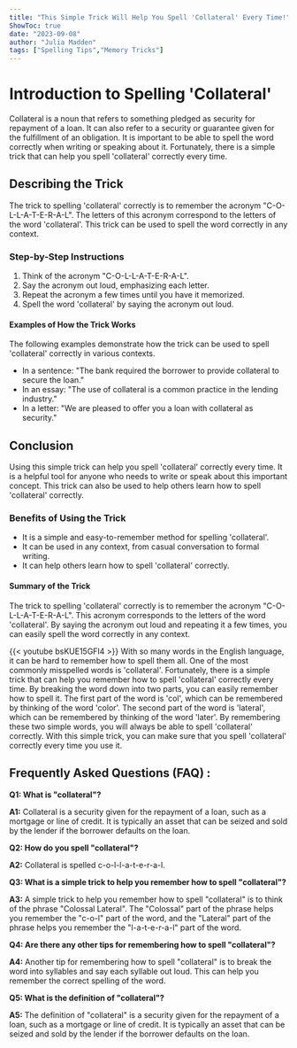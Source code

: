 ```yaml
---
title: "This Simple Trick Will Help You Spell 'Collateral' Every Time!"
ShowToc: true 
date: "2023-09-08"
author: "Julia Madden" 
tags: ["Spelling Tips","Memory Tricks"]
---
```

# Introduction to Spelling 'Collateral'

Collateral is a noun that refers to something pledged as security for repayment of a loan. It can also refer to a security or guarantee given for the fulfillment of an obligation. It is important to be able to spell the word correctly when writing or speaking about it. Fortunately, there is a simple trick that can help you spell 'collateral' correctly every time.

## Describing the Trick

The trick to spelling 'collateral' correctly is to remember the acronym "C-O-L-L-A-T-E-R-A-L". The letters of this acronym correspond to the letters of the word 'collateral'. This trick can be used to spell the word correctly in any context.

### Step-by-Step Instructions

1. Think of the acronym "C-O-L-L-A-T-E-R-A-L".
2. Say the acronym out loud, emphasizing each letter.
3. Repeat the acronym a few times until you have it memorized.
4. Spell the word 'collateral' by saying the acronym out loud.

#### Examples of How the Trick Works

The following examples demonstrate how the trick can be used to spell 'collateral' correctly in various contexts.

* In a sentence: "The bank required the borrower to provide collateral to secure the loan."
* In an essay: "The use of collateral is a common practice in the lending industry."
* In a letter: "We are pleased to offer you a loan with collateral as security."

## Conclusion

Using this simple trick can help you spell 'collateral' correctly every time. It is a helpful tool for anyone who needs to write or speak about this important concept. This trick can also be used to help others learn how to spell 'collateral' correctly.

### Benefits of Using the Trick

* It is a simple and easy-to-remember method for spelling 'collateral'.
* It can be used in any context, from casual conversation to formal writing.
* It can help others learn how to spell 'collateral' correctly.

#### Summary of the Trick

The trick to spelling 'collateral' correctly is to remember the acronym "C-O-L-L-A-T-E-R-A-L". This acronym corresponds to the letters of the word 'collateral'. By saying the acronym out loud and repeating it a few times, you can easily spell the word correctly in any context.

{{< youtube bsKUE15GFI4 >}} 
With so many words in the English language, it can be hard to remember how to spell them all. One of the most commonly misspelled words is 'collateral'. Fortunately, there is a simple trick that can help you remember how to spell 'collateral' correctly every time. By breaking the word down into two parts, you can easily remember how to spell it. The first part of the word is 'col', which can be remembered by thinking of the word 'color'. The second part of the word is 'lateral', which can be remembered by thinking of the word 'later'. By remembering these two simple words, you will always be able to spell 'collateral' correctly. With this simple trick, you can make sure that you spell 'collateral' correctly every time you use it.

## Frequently Asked Questions (FAQ) :
**Q1: What is "collateral"?**

**A1:** Collateral is a security given for the repayment of a loan, such as a mortgage or line of credit. It is typically an asset that can be seized and sold by the lender if the borrower defaults on the loan. 

**Q2: How do you spell "collateral"?**

**A2:** Collateral is spelled c-o-l-l-a-t-e-r-a-l. 

**Q3: What is a simple trick to help you remember how to spell "collateral"?**

**A3:** A simple trick to help you remember how to spell "collateral" is to think of the phrase "Colossal Lateral". The "Colossal" part of the phrase helps you remember the "c-o-l" part of the word, and the "Lateral" part of the phrase helps you remember the "l-a-t-e-r-a-l" part of the word. 

**Q4: Are there any other tips for remembering how to spell "collateral"?**

**A4:** Another tip for remembering how to spell "collateral" is to break the word into syllables and say each syllable out loud. This can help you remember the correct spelling of the word. 

**Q5: What is the definition of "collateral"?**

**A5:** The definition of "collateral" is a security given for the repayment of a loan, such as a mortgage or line of credit. It is typically an asset that can be seized and sold by the lender if the borrower defaults on the loan.





